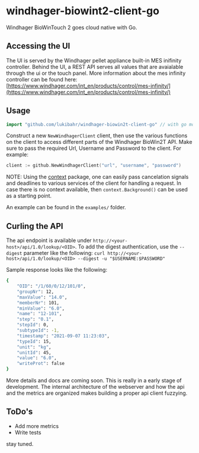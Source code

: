 # windhager-biowint2-client-go

Windhager BioWinTouch 2 goes cloud native with Go.

## Accessing the UI

The UI is served by the Windhager pellet appliance built-in MES inifinity controller. Behind the UI, a REST API serves all values that are avaialable through the ui or the touch panel. More information about the mes infinity controller can be found here: [https://www.windhager.com/int_en/products/control/mes-infinity/](https://www.windhager.com/int_en/products/control/mes-infinity/)

## Usage

```go
import "github.com/lukibahr/windhager-biowin2t-client-go" // with go modules enabled (GO111MODULE=on or outside GOPATH)
```

Construct a new `NewWindhagerClient` client, then use the various functions on the client to
access different parts of the Windhager BioWin2T API. Make sure to pass the required Url, Username and Password to the client. For example:

```go
client := github.NewWindhagerClient("url", "username", "password")
```

NOTE: Using the [context](https://godoc.org/context) package, one can easily
pass cancelation signals and deadlines to various services of the client for
handling a request. In case there is no context available, then `context.Background()`
can be used as a starting point.

An example can be found in the `examples/` folder.

## Curling the API

The api endpoint is available under `http://<your-host>/api/1.0/lookup/<OID>`. To add the digest authentication, use the `--digest` parameter like the following: `curl http://<your-host>/api/1.0/lookup/<OID> --digest -u "$USERNAME:$PASSWORD"`

Sample response looks like the following:

```bash
{
    "OID": "/1/60/0/12/101/0",
    "groupNr": 12,
    "maxValue": "14.0",
    "memberNr": 101,
    "minValue": "6.0",
    "name": "12-101",
    "step": "0.1",
    "stepId": 0,
    "subtypeId": -1,
    "timestamp": "2021-09-07 11:23:03",
    "typeId": 15,
    "unit": "kg",
    "unitId": 45,
    "value": "6.0",
    "writeProt": false
}
```

More details and docs are coming soon. This is really in a early stage of development. The internal architecture of the webserver and how the api and the metrics are organized makes building a proper api client fuzzying.

## ToDo's

- Add more metrics
- Write tests

stay tuned.

